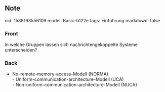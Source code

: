 ## Note
nid: 1588163556109
model: Basic-b122e
tags: Einführung
markdown: false

### Front
In welche Gruppen lassen sich nachrichtengekoppelte Systeme unterscheiden?

### Back
- No-remote-memory-access-Modell (NORMA)<div>- Uniform-communication-architecture-Modell (UCA) </div><div>- Non-uniform-communication-architecture-Modell (NUCA)</div>
